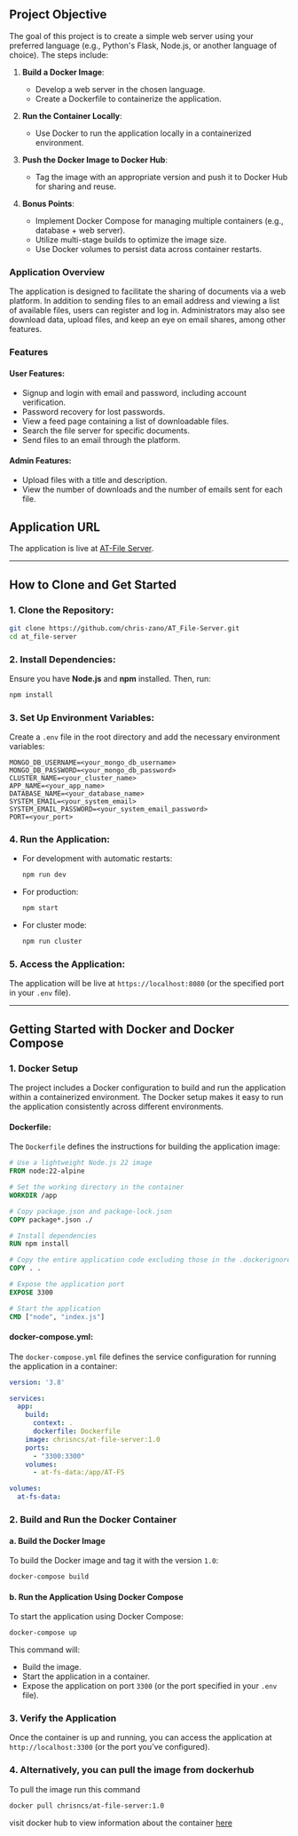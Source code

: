 ## **Project Objective**

The goal of this project is to create a simple web server using your preferred language (e.g., Python's Flask, Node.js, or another language of choice). The steps include:

1. **Build a Docker Image**: 
   - Develop a web server in the chosen language.
   - Create a Dockerfile to containerize the application.

2. **Run the Container Locally**:
   - Use Docker to run the application locally in a containerized environment.

3. **Push the Docker Image to Docker Hub**:
   - Tag the image with an appropriate version and push it to Docker Hub for sharing and reuse.

4. **Bonus Points**: 
   - Implement Docker Compose for managing multiple containers (e.g., database + web server).
   - Utilize multi-stage builds to optimize the image size.
   - Use Docker volumes to persist data across container restarts.

### **Application Overview**

The application is designed to facilitate the sharing of documents via a web platform. In addition to sending files to an email address and viewing a list of available files, users can register and log in. Administrators may also see download data, upload files, and keep an eye on email shares, among other features.

### **Features**

#### **User Features**:
- Signup and login with email and password, including account verification.
- Password recovery for lost passwords.
- View a feed page containing a list of downloadable files.
- Search the file server for specific documents.
- Send files to an email through the platform.

#### **Admin Features**:
- Upload files with a title and description.
- View the number of downloads and the number of emails sent for each file.

## **Application URL**
The application is live at [AT-File Server](https://at-file-server.onrender.com/).

---

## **How to Clone and Get Started**

### **1. Clone the Repository**:
```bash
git clone https://github.com/chris-zano/AT_File-Server.git
cd at_file-server
```

### **2. Install Dependencies**:
Ensure you have **Node.js** and **npm** installed. Then, run:
```bash
npm install
```

### **3. Set Up Environment Variables**:
Create a `.env` file in the root directory and add the necessary environment variables:
```env
MONGO_DB_USERNAME=<your_mongo_db_username>
MONGO_DB_PASSWORD=<your_mongo_db_password>
CLUSTER_NAME=<your_cluster_name>
APP_NAME=<your_app_name>
DATABASE_NAME=<your_database_name>
SYSTEM_EMAIL=<your_system_email>
SYSTEM_EMAIL_PASSWORD=<your_system_email_password>
PORT=<your_port>
```

### **4. Run the Application**:
- For development with automatic restarts:
  ```bash
  npm run dev
  ```
- For production:
  ```bash
  npm start
  ```
- For cluster mode:
  ```bash
  npm run cluster
  ```

### **5. Access the Application**:
The application will be live at `https://localhost:8080` (or the specified port in your `.env` file).

---

## **Getting Started with Docker and Docker Compose**

### **1. Docker Setup**

The project includes a Docker configuration to build and run the application within a containerized environment. The Docker setup makes it easy to run the application consistently across different environments.

#### **Dockerfile**:
The `Dockerfile` defines the instructions for building the application image:
```dockerfile
# Use a lightweight Node.js 22 image
FROM node:22-alpine

# Set the working directory in the container
WORKDIR /app

# Copy package.json and package-lock.json
COPY package*.json ./

# Install dependencies
RUN npm install

# Copy the entire application code excluding those in the .dockerignore
COPY . .

# Expose the application port
EXPOSE 3300

# Start the application
CMD ["node", "index.js"]
```

#### **docker-compose.yml**:
The `docker-compose.yml` file defines the service configuration for running the application in a container:
```yaml
version: '3.8'

services:
  app:
    build:
      context: .
      dockerfile: Dockerfile
    image: chrisncs/at-file-server:1.0
    ports:
      - "3300:3300"
    volumes:
      - at-fs-data:/app/AT-FS

volumes:
  at-fs-data:
```

### **2. Build and Run the Docker Container**

#### **a. Build the Docker Image**

To build the Docker image and tag it with the version `1.0`:
```bash
docker-compose build
```

#### **b. Run the Application Using Docker Compose**

To start the application using Docker Compose:
```bash
docker-compose up
```
This command will:
- Build the image.
- Start the application in a container.
- Expose the application on port `3300` (or the port specified in your `.env` file).

### **3. Verify the Application**
Once the container is up and running, you can access the application at `http://localhost:3300` (or the port you’ve configured).

### **4. Alternatively, you can pull the image from dockerhub**
To pull the image run this command
```bash
docker pull chrisncs/at-file-server:1.0
```

visit docker hub to view information about the container [here](https://hub.docker.com/r/chrisncs/at-file-server)


